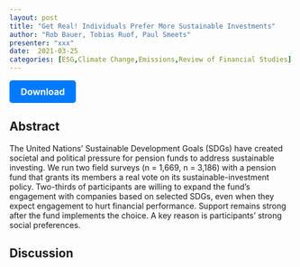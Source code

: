 ```yaml
---
layout: post
title: "Get Real! Individuals Prefer More Sustainable Investments"
author: "Rob Bauer, Tobias Ruof, Paul Smeets"
presenter: "xxx"
date:  2021-03-25
categories: [ESG,Climate Change,Emissions,Review of Financial Studies]
---
```



<p>
  <a href="https://deliverypdf.ssrn.com/delivery.php?ID=831111064100006083103090018103102110060043028048003056002080111099099089123022117105097043100107049008028123090085013000115089020025003011053079009108125028016108002006024071116101079071069075100026092092089073029022005113071086006095072086100101013&EXT=pdf&INDEX=TRUE" class="button">
    Download
  </a>
</p>

<style>
  .button {
    display: inline-block;
    padding: 10px 20px;
    background-color: #007bff;
    color: #fff;
    text-decoration: none;
    border-radius: 5px;
    font-size: 16px;
    font-weight: bold;
  }
</style>

## Abstract
The United Nations’ Sustainable Development Goals (SDGs) have created societal and political pressure for pension funds to address sustainable investing. We run two field surveys (n = 1,669, n = 3,186) with a pension fund that grants its members a real vote on its sustainable-investment policy. Two-thirds of participants are willing to expand the fund’s engagement with companies based on selected SDGs, even when they expect engagement to hurt financial performance. Support remains strong after the fund implements the choice. A key reason is participants’ strong social preferences.




## Discussion
